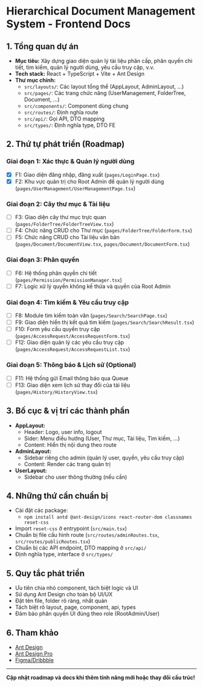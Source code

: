 # Hierarchical Document Management System - Frontend Docs

## 1. Tổng quan dự án

- **Mục tiêu:** Xây dựng giao diện quản lý tài liệu phân cấp, phân quyền chi tiết, tìm kiếm, quản lý người dùng, yêu cầu truy cập, v.v.
- **Tech stack:** React + TypeScript + Vite + Ant Design
- **Thư mục chính:**
  - `src/layouts/`: Các layout tổng thể (AppLayout, AdminLayout, ...)
  - `src/pages/`: Các trang chức năng (UserManagement, FolderTree, Document, ...)
  - `src/components/`: Component dùng chung
  - `src/routes/`: Định nghĩa route
  - `src/api/`: Gọi API, DTO mapping
  - `src/types/`: Định nghĩa type, DTO FE

## 2. Thứ tự phát triển (Roadmap)

### Giai đoạn 1: Xác thực & Quản lý người dùng

- [x] F1: Giao diện đăng nhập, đăng xuất (`pages/LoginPage.tsx`)
- [x] F2: Khu vực quản trị cho Root Admin để quản lý người dùng (`pages/UserManagement/UserManagementPage.tsx`)

### Giai đoạn 2: Cây thư mục & Tài liệu

- [ ] F3: Giao diện cây thư mục trực quan (`pages/FolderTree/FolderTreeView.tsx`)
- [ ] F4: Chức năng CRUD cho Thư mục (`pages/FolderTree/FolderForm.tsx`)
- [ ] F5: Chức năng CRUD cho Tài liệu văn bản (`pages/Document/DocumentView.tsx`, `pages/Document/DocumentForm.tsx`)

### Giai đoạn 3: Phân quyền

- [ ] F6: Hệ thống phân quyền chi tiết (`pages/Permission/PermissionManager.tsx`)
- [ ] F7: Logic xử lý quyền không kế thừa và quyền của Root Admin

### Giai đoạn 4: Tìm kiếm & Yêu cầu truy cập

- [ ] F8: Module tìm kiếm toàn văn (`pages/Search/SearchPage.tsx`)
- [ ] F9: Giao diện hiển thị kết quả tìm kiếm (`pages/Search/SearchResult.tsx`)
- [ ] F10: Form yêu cầu quyền truy cập (`pages/AccessRequest/AccessRequestForm.tsx`)
- [ ] F12: Giao diện quản lý các yêu cầu truy cập (`pages/AccessRequest/AccessRequestList.tsx`)

### Giai đoạn 5: Thông báo & Lịch sử (Optional)

- [ ] F11: Hệ thống gửi Email thông báo qua Queue
- [ ] F13: Giao diện xem lịch sử thay đổi của tài liệu (`pages/History/HistoryView.tsx`)

## 3. Bố cục & vị trí các thành phần

- **AppLayout:**
  - Header: Logo, user info, logout
  - Sider: Menu điều hướng (User, Thư mục, Tài liệu, Tìm kiếm, ...)
  - Content: Hiển thị nội dung theo route
- **AdminLayout:**
  - Sidebar riêng cho admin (quản lý user, quyền, yêu cầu truy cập)
  - Content: Render các trang quản trị
- **UserLayout:**
  - Sidebar cho user thông thường (nếu cần)

## 4. Những thứ cần chuẩn bị

- Cài đặt các package:
  - `npm install antd @ant-design/icons react-router-dom classnames reset-css`
- Import `reset-css` ở entrypoint (`src/main.tsx`)
- Chuẩn bị file cấu hình route (`src/routes/adminRoutes.tsx`, `src/routes/publicRoutes.tsx`)
- Chuẩn bị các API endpoint, DTO mapping ở `src/api/`
- Định nghĩa type, interface ở `src/types/`

## 5. Quy tắc phát triển

- Ưu tiên chia nhỏ component, tách biệt logic và UI
- Sử dụng Ant Design cho toàn bộ UI/UX
- Đặt tên file, folder rõ ràng, nhất quán
- Tách biệt rõ layout, page, component, api, types
- Đảm bảo phân quyền UI đúng theo role (RootAdmin/User)

## 6. Tham khảo

- [Ant Design](https://ant.design/components/overview/)
- [Ant Design Pro](https://pro.ant.design/)
- [Figma/Dribbble](https://dribbble.com/tags/admin_dashboard)

---

**Cập nhật roadmap và docs khi thêm tính năng mới hoặc thay đổi cấu trúc!**
